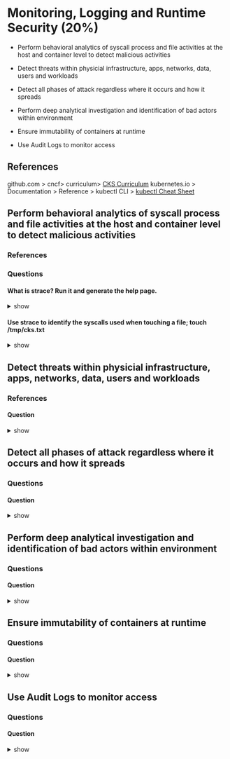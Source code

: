 # Monitoring, Logging and Runtime Security (20%)

* Perform behavioral analytics of syscall process and file activities at the host and container level to detect malicious activities

* Detect threats within physicial infrastructure, apps, networks, data, users and workloads

* Detect all phases of attack regardless where it occurs and how it spreads

* Perform deep analytical investigation and identification of bad actors within environment

* Ensure immutability of containers at runtime
* Use Audit Logs to monitor access

## References
github.com > cncf> curriculum> [CKS Curriculum](https://github.com/cncf/curriculum/blob/master/CKS_Curriculum_%20v1.23.pdf)
kubernetes.io > Documentation > Reference > kubectl CLI > [kubectl Cheat Sheet](https://kubernetes.io/docs/reference/kubectl/cheatsheet/)

## Perform behavioral analytics of syscall process and file activities at the host and container level to detect malicious activities
### References
### Questions
#### What is strace? Run it and generate the help page.
<details><summary>show</summary>
<p>

```
Tool to trace system calls and signals.  
```

</p>
</details>

#### Use strace to identify the syscalls used when touching a file; touch /tmp/cks.txt

<details><summary>show</summary>
<p>

```

```

</p>
</details>

## Detect threats within physicial infrastructure, apps, networks, data, users and workloads
### References
#### Question

<details><summary>show</summary>
<p>

```
Answer
```

</p>
</details>

## Detect all phases of attack regardless where it occurs and how it spreads
### Questions
#### Question

<details><summary>show</summary>
<p>

```bash

```

</p>
</details>

## Perform deep analytical investigation and identification of bad actors within environment
### Questions
#### Question

<details><summary>show</summary>
<p>

```bash

```

</p>
</details>

## Ensure immutability of containers at runtime
### Questions
#### Question

<details><summary>show</summary>
<p>

```bash

```

</p>
</details>

## Use Audit Logs to monitor access
### Questions
#### Question

<details><summary>show</summary>
<p>

```bash

```

</p>
</details>

